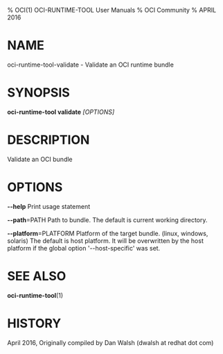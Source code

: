 % OCI(1) OCI-RUNTIME-TOOL User Manuals
% OCI Community
% APRIL 2016
# NAME
oci-runtime-tool-validate - Validate an OCI runtime bundle

# SYNOPSIS
**oci-runtime-tool validate**  *[OPTIONS]*

# DESCRIPTION

Validate an OCI bundle

# OPTIONS
**--help**
  Print usage statement

**--path**=PATH
  Path to bundle. The default is current working directory.

**--platform**=PLATFORM
  Platform of the target bundle. (linux, windows, solaris) The default is host platform.
  It will be overwritten by the host platform if the global option '--host-specific' was set.

# SEE ALSO
**oci-runtime-tool**(1)

# HISTORY
April 2016, Originally compiled by Dan Walsh (dwalsh at redhat dot com)
